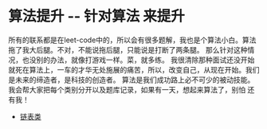 # 算法提升 -- 针对算法 来提升
所有的联系都是在leet-code中的，所以会有很多题解，我也是个算法小白。算法拖了我大后腿。不对，不能说拖后腿，只能说是打断了两条腿。
那么针对这种情况，也没别的办法，就像打游戏一样。菜，就多练。
我很清除那种面试还没开始就死在算法上，一车的才华无处施展的痛苦，所以，改变自己，从现在开始。我们是未来的缔造者，是科技的创造者。
算法是我们成功路上必不可少的被动技能。
我会帮大家把每个类别分开以及题库记录，如果有一天，想起来算法了，别怕 还有我！

+ [链表类](/ListNode.md)
